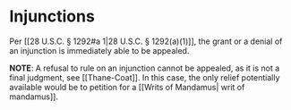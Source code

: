 # Injunctions

Per [[28 U.S.C. § 1292#a 1|28 U.S.C. § 1292(a)(1)]], the grant or a denial of an injunction is immediately able to be appealed.

**NOTE**: A refusal to rule on an injunction cannot be appealed, as it is not a final judgment, see [[Thane-Coat]]. In this case, the only relief potentially available would be to petition for a [[Writs of Mandamus| writ of mandamus]].
